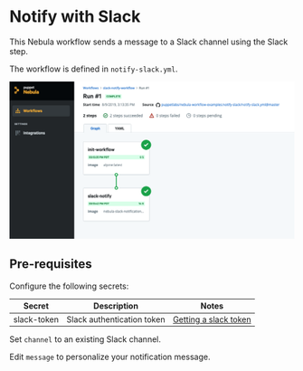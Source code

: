 # Notify with Slack  

This Nebula workflow sends a message to a Slack channel using the Slack step.

The workflow is defined in `notify-slack.yml`.

<p align="center"><img src="./slack-workflow.png" alt="Slack Workflow"></p>


## Pre-requisites
Configure the following secrets:

| Secret        | Description   | Notes   |
| ------------- | ------------- | ------- |
| slack-token  | Slack authentication token | [Getting a slack token](https://get.slack.help/hc/en-us/articles/215770388-Create-and-regenerate-API-tokens) |

Set `channel` to an existing Slack channel.

Edit `message` to personalize your notification message.